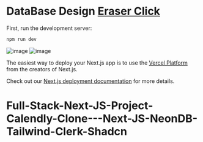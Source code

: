 
# DataBase Design [Eraser Click](https://app.eraser.io/workspace/mudeea6KgMUmHMVuyFqS)

First, run the development server:

```bash
npm run dev
```


![image](https://github.com/user-attachments/assets/cd84618b-4a2b-4a50-bd92-022e51a4bbc3)
![image](https://github.com/user-attachments/assets/b343c648-41a4-410c-baec-bba0cc988067)



The easiest way to deploy your Next.js app is to use the [Vercel Platform](https://vercel.com/new?utm_medium=default-template&filter=next.js&utm_source=create-next-app&utm_campaign=create-next-app-readme) from the creators of Next.js.

Check out our [Next.js deployment documentation](https://nextjs.org/docs/deployment) for more details.
# Full-Stack-Next-JS-Project-Calendly-Clone---Next-JS-NeonDB-Tailwind-Clerk-Shadcn
